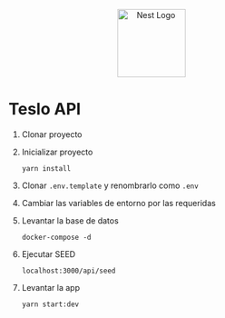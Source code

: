 <p align="center">
  <a href="http://nestjs.com/" target="blank"><img src="https://nestjs.com/img/logo-small.svg" width="120" alt="Nest Logo" /></a>
</p>

# Teslo API

1. Clonar proyecto

2. Inicializar proyecto

   ```
   yarn install
   ```

3. Clonar `.env.template` y renombrarlo como `.env`

4. Cambiar las variables de entorno por las requeridas

5. Levantar la base de datos

   ```
   docker-compose -d
   ```

6. Ejecutar SEED

   ```
   localhost:3000/api/seed
   ```

7. Levantar la app

   ```
   yarn start:dev
   ```

